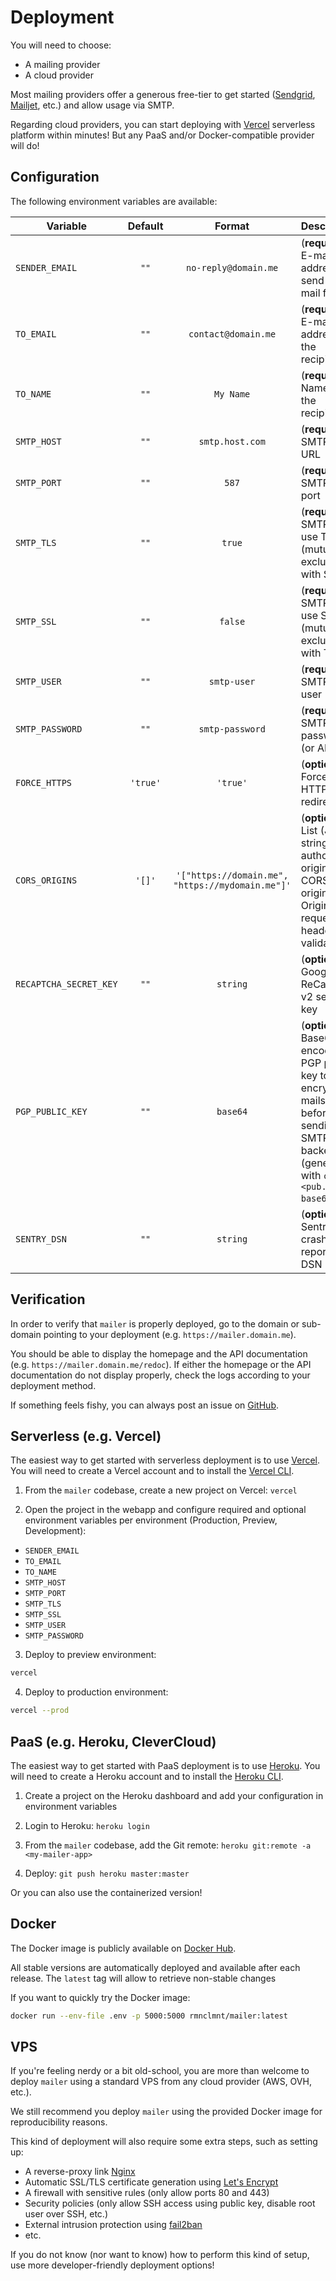 # Deployment

You will need to choose:

- A mailing provider
- A cloud provider

Most mailing providers offer a generous free-tier to get started
([Sendgrid](https://sendgrid.com), [Mailjet](https://mailjet.com), etc.)
and allow usage via SMTP.

Regarding cloud providers, you can start deploying with [Vercel](https://vercel.com)
serverless platform within minutes! But any PaaS and/or Docker-compatible provider will do!

## Configuration

The following environment variables are available:

| Variable               | Default  |                      Format                      | Description                                                                                                                                   |
| ---------------------- | :------: | :----------------------------------------------: | --------------------------------------------------------------------------------------------------------------------------------------------- |
| `SENDER_EMAIL`         |   `""`   |               `no-reply@domain.me`               | (**required**) E-mail address to send e-mail from                                                                                             |
| `TO_EMAIL`             |   `""`   |               `contact@domain.me`                | (**required**) E-mail address of the recipient                                                                                                |
| `TO_NAME`              |   `""`   |                    `My Name`                     | (**required**) Name of the recipient                                                                                                          |
| `SMTP_HOST`            |   `""`   |                 `smtp.host.com`                  | (**required**) SMTP host URL                                                                                                                  |
| `SMTP_PORT`            |   `""`   |                      `587`                       | (**required**) SMTP host port                                                                                                                 |
| `SMTP_TLS`             |   `""`   |                      `true`                      | (**required**) SMTP host use TLS (mutually exclusive with SSL)                                                                                |
| `SMTP_SSL`             |   `""`   |                     `false`                      | (**required**) SMTP host use SSL (mutually exclusive with TLS)                                                                                |
| `SMTP_USER`            |   `""`   |                   `smtp-user`                    | (**required**) SMTP host user                                                                                                                 |
| `SMTP_PASSWORD`        |   `""`   |                 `smtp-password`                  | (**required**) SMTP host password (or API key)                                                                                                |
| `FORCE_HTTPS`          | `'true'` |                     `'true'`                     | (**optional**) Force HTTPS redirect                                                                                                           |
| `CORS_ORIGINS`         |  `'[]'`  | `'["https://domain.me", "https://mydomain.me"]'` | (**optional**) List (JSON string) of authorized origins for CORS origins and Origin request header validation                                 |
| `RECAPTCHA_SECRET_KEY` |   `""`   |                     `string`                     | (**optional**) Google ReCaptcha v2 secret key                                                                                                 |
| `PGP_PUBLIC_KEY`       |   `""`   |                     `base64`                     | (**optional**) Base64-encoded PGP public key to encrypt e-mails with before sending to SMTP backend (generate with `cat <pub.asc> \| base64`) |
| `SENTRY_DSN`           |   `""`   |                     `string`                     | (**optional**) Sentry crash reporting DSN                                                                                                     |

## Verification

In order to verify that `mailer` is properly deployed, go to the domain or
sub-domain pointing to your deployment (e.g. `https://mailer.domain.me`).

You should be able to display the homepage and the API documentation
(e.g. `https://mailer.domain.me/redoc`).
If either the homepage or the API documentation do not display properly,
check the logs according to your deployment method.

If something feels fishy, you can always post an issue on
[GitHub](https://github.com/rclement/mailer/issues).

## Serverless (e.g. Vercel)

The easiest way to get started with serverless deployment is to use [Vercel](https://vercel.com).
You will need to create a Vercel account and to install the [Vercel CLI](https://vercel.com/cli).

1. From the `mailer` codebase, create a new project on Vercel: `vercel`

2. Open the project in the webapp and configure required and optional environment variables
   per environment (Production, Preview, Development):

- `SENDER_EMAIL`
- `TO_EMAIL`
- `TO_NAME`
- `SMTP_HOST`
- `SMTP_PORT`
- `SMTP_TLS`
- `SMTP_SSL`
- `SMTP_USER`
- `SMTP_PASSWORD`

3. Deploy to preview environment:

```bash
vercel
```

4. Deploy to production environment:

```bash
vercel --prod
```

## PaaS (e.g. Heroku, CleverCloud)

The easiest way to get started with PaaS deployment is to use [Heroku](https://heroku.com).
You will need to create a Heroku account and to install the
[Heroku CLI](https://devcenter.heroku.com/articles/heroku-cli).

1. Create a project on the Heroku dashboard and add your configuration in environment variables

2. Login to Heroku: `heroku login`

3. From the `mailer` codebase, add the Git remote: `heroku git:remote -a <my-mailer-app>`

4. Deploy: `git push heroku master:master`

Or you can also use the containerized version!

## Docker

The Docker image is publicly available on [Docker Hub](https://hub.docker.com/r/rmnclmnt/mailer).

All stable versions are automatically deployed and available after each release.
The `latest` tag will allow to retrieve non-stable changes

If you want to quickly try the Docker image:

```bash
docker run --env-file .env -p 5000:5000 rmnclmnt/mailer:latest
```

## VPS

If you're feeling nerdy or a bit old-school, you are more than welcome to
deploy `mailer` using a standard VPS from any cloud provider (AWS, OVH, etc.).

We still recommend you deploy `mailer` using the provided Docker image for
reproducibility reasons.

This kind of deployment will also require some extra steps, such as setting up:

- A reverse-proxy link [Nginx](https://www.nginx.com)
- Automatic SSL/TLS certificate generation using [Let's Encrypt](https://letsencrypt.org)
- A firewall with sensitive rules (only allow ports 80 and 443)
- Security policies (only allow SSH access using public key, disable root user over SSH, etc.)
- External intrusion protection using [fail2ban](https://www.fail2ban.org)
- etc.

If you do not know (nor want to know) how to perform this kind of setup, use more
developer-friendly deployment options!
